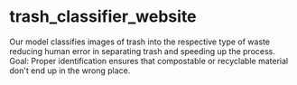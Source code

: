 # trash_classifier_website
Our model classifies images of trash into the respective type of waste reducing human error in separating trash and speeding up the process. Goal: Proper identification ensures that compostable or recyclable material don't end up in the wrong place.
